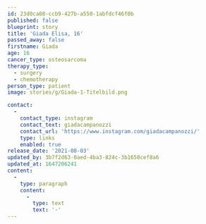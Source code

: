 ```yaml
---
id: 23d0ca08-ccb9-427b-a550-1abfdcf46f0b
published: false
blueprint: story
title: 'Giada Elisa, 16'
passed_away: false
firstname: Giada
age: 16
cancer_type: osteosarcoma
therapy_type:
  - surgery
  - chemotherapy
person_type: patient
image: stories/g/Giada-1-Titelbild.png

contact:
  -
    contact_type: instagram
    contact_text: giadacampanozzi
    contact_url: 'https://www.instagram.com/giadacampanozzi/'
    type: links
    enabled: true
release_date: '2021-08-03'
updated_by: 3b7f2d63-0aed-4ba3-824c-3b1650cef8a6
updated_at: 1647206241
content:
  -
    type: paragraph
    content:
      -
        type: text
        text: '-'
---
```

